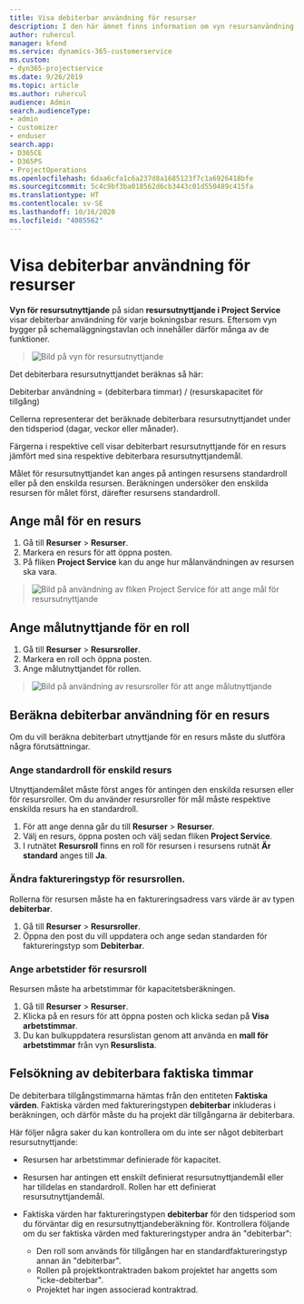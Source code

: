 ```yaml
---
title: Visa debiterbar användning för resurser
description: I den här ämnet finns information om vyn resursanvändning.
author: ruhercul
manager: kfend
ms.service: dynamics-365-customerservice
ms.custom:
- dyn365-projectservice
ms.date: 9/26/2019
ms.topic: article
ms.author: ruhercul
audience: Admin
search.audienceType:
- admin
- customizer
- enduser
search.app:
- D365CE
- D365PS
- ProjectOperations
ms.openlocfilehash: 6daa6cfa1c6a237d8a1685123f7c1a6926418bfe
ms.sourcegitcommit: 5c4c9bf3ba018562d6cb3443c01d550489c415fa
ms.translationtype: HT
ms.contentlocale: sv-SE
ms.lasthandoff: 10/16/2020
ms.locfileid: "4085562"
---
```

# <a name="view-chargeable-utilization-for-resources"></a>Visa debiterbar användning för resurser
 
**Vyn för resursutnyttjande** på sidan **resursutnyttjande i Project Service** visar debiterbar användning för varje bokningsbar resurs. Eftersom vyn bygger på schemaläggningstavlan och innehåller därför många av de funktioner.

> ![Bild på vyn för resursutnyttjande](media/FAQ-utilization-1.png)
 

Det debiterbara resursutnyttjandet beräknas så här:

   Debiterbar användning = (debiterbara timmar) / (resurskapacitet för tillgång)

Cellerna representerar det beräknade debiterbara resursutnyttjandet under den tidsperiod (dagar, veckor eller månader).

Färgerna i respektive cell visar debiterbart resursutnyttjande för en resurs jämfört med sina respektive debiterbara resursutnyttjandemål. 

Målet för resursutnyttjandet kan anges på antingen resursens standardroll eller på den enskilda resursen. Beräkningen undersöker den enskilda resursen för målet först, därefter resursens standardroll.

## <a name="set-target-on-a-resource"></a>Ange mål för en resurs

1. Gå till **Resurser** \> **Resurser**. 
2. Markera en resurs för att öppna posten. 
3. På fliken **Project Service** kan du ange hur målanvändningen av resursen ska vara.

> ![Bild på användning av fliken Project Service för att ange mål för resursutnyttjande](media/FAQ-utilization-2.png)
 
## <a name="set-target-utilization-on-a-role"></a>Ange målutnyttjande för en roll

1. Gå till **Resurser** \> **Resursroller**. 
2. Markera en roll och öppna posten. 
3. Ange målutnyttjandet för rollen.

> ![Bild på användning av resursroller för att ange målutnyttjande](media/FAQ-utilization-3.png)
 
## <a name="calculate-chargeable-utilization-for-a-resource"></a>Beräkna debiterbar användning för en resurs

Om du vill beräkna debiterbart utnyttjande för en resurs måste du slutföra några förutsättningar. 

### <a name="set-default-role-for-individual-resource"></a>Ange standardroll för enskild resurs

Utnyttjandemålet måste först anges för antingen den enskilda resursen eller för resursroller. Om du använder resursroller för mål måste respektive enskilda resurs ha en standardroll. 

1. För att ange denna går du till **Resurser** \> **Resurser**. 
2. Välj en resurs, öppna posten och välj sedan fliken **Project Service**. 
3. I rutnätet **Resursroll** finns en roll för resursen i resursens rutnät **Är standard** anges till **Ja**.
 
### <a name="change-billing-type-for-resource-role"></a>Ändra faktureringstyp för resursrollen.

Rollerna för resursen måste ha en faktureringsadress vars värde är av typen **debiterbar**. 

1. Gå till **Resurser** \> **Resursroller**. 
2. Öppna den post du vill uppdatera och ange sedan standarden för faktureringstyp som **Debiterbar**.

### <a name="set-working-hours-for-resource-role"></a>Ange arbetstider för resursroll
 
Resursen måste ha arbetstimmar för kapacitetsberäkningen. 

1. Gå till **Resurser** \> **Resurser**. 
2. Klicka på en resurs för att öppna posten och klicka sedan på **Visa arbetstimmar**. 
3. Du kan bulkuppdatera resurslistan genom att använda en **mall för arbetstimmar** från vyn **Resurslista**.

## <a name="troubleshooting-chargeable-actual-hours"></a>Felsökning av debiterbara faktiska timmar

De debiterbara tillgångstimmarna hämtas från den entiteten **Faktiska värden**. Faktiska värden med faktureringstypen **debiterbar** inkluderas i beräkningen, och därför måste du ha projekt där tillgångarna är debiterbara.

Här följer några saker du kan kontrollera om du inte ser något debiterbart resursutnyttjande:

- Resursen har arbetstimmar definierade för kapacitet.
- Resursen har antingen ett enskilt definierat resursutnyttjandemål eller har tilldelas en standardroll. Rollen har ett definierat resursutnyttjandemål.
- Faktiska värden har faktureringstypen **debiterbar** för den tidsperiod som du förväntar dig en resursutnyttjandeberäkning för. Kontrollera följande om du ser faktiska värden med faktureringstyper andra än "debiterbar":

  - Den roll som används för tillgången har en standardfaktureringstyp annan än "debiterbar".
  - Rollen på projektkontraktraden bakom projektet har angetts som "icke-debiterbar".
  - Projektet har ingen associerad kontraktrad.

